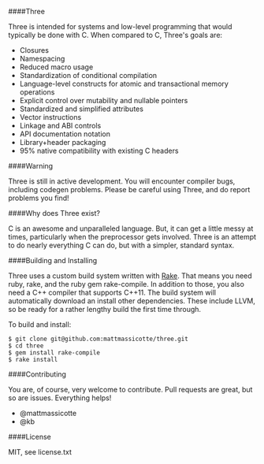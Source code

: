 ####Three

Three is intended for systems and low-level programming that would typically be done with C.  When compared to C, Three's goals are:

- Closures
- Namespacing
- Reduced macro usage
- Standardization of conditional compilation
- Language-level constructs for atomic and transactional memory operations
- Explicit control over mutability and nullable pointers
- Standardized and simplified attributes
- Vector instructions
- Linkage and ABI controls
- API documentation notation
- Library+header packaging
- 95% native compatibility with existing C headers

####Warning

Three is still in active development. You will encounter compiler bugs, including codegen problems. Please be careful using Three, and do report problems you find!

####Why does Three exist?

C is an awesome and unparalleled language.  But, it can get a little messy at times, particularly when the preprocessor gets involved.  Three is an attempt to do nearly everything C can do, but with a simpler, standard syntax.

####Building and Installing

Three uses a custom build system written with [Rake](http://rake.rubyforge.org/).  That means you need ruby, rake, and the ruby gem rake-compile.  In addition to those, you also need a C++ compiler that supports C++11.  The build system will automatically download an install other dependencies.  These include LLVM, so be ready for a rather lengthy build the first time through.

To build and install:

    $ git clone git@github.com:mattmassicotte/three.git
    $ cd three
	$ gem install rake-compile
    $ rake install

####Contributing

You are, of course, very welcome to contribute.  Pull requests are great, but so are issues.  Everything helps!

- @mattmassicotte
- @kb

####License

MIT, see license.txt
